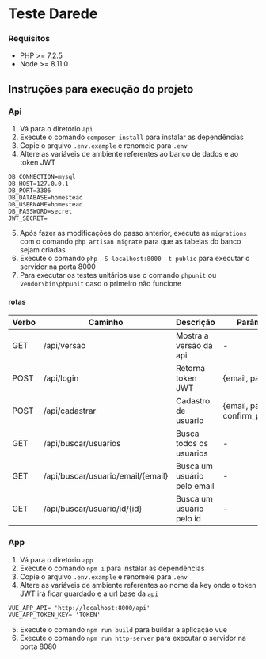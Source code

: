 # Teste Darede
### Requisitos
 - PHP >= 7.2.5
 - Node >= 8.11.0
## Instruções para execução do projeto
### Api
 1. Vá para o diretório `api`
 2. Execute o comando `composer install` para instalar as dependências
 3. Copie o arquivo `.env.example` e renomeie para `.env`
 4. Altere as variáveis de ambiente referentes ao banco de dados e ao token JWT
```
DB_CONNECTION=mysql
DB_HOST=127.0.0.1
DB_PORT=3306
DB_DATABASE=homestead
DB_USERNAME=homestead
DB_PASSWORD=secret
JWT_SECRET=
```
5. Após fazer as modificações do passo anterior, execute as `migrations` com o comando `php artisan migrate` para que as tabelas do banco sejam criadas
6. Execute o comando `php -S localhost:8000 -t public` para executar o servidor na porta 8000
7. Para executar os testes unitários use o comando `phpunit` ou `vendor\bin\phpunit` caso o primeiro não funcione
#### rotas
| Verbo | Caminho| Descrição| Parâmetros|
|--|--|--|--|
| GET | /api/versao |Mostra a versão da api|-|
|POST|/api/login|Retorna token JWT|{email, password}|
| POST| /api/cadastrar |Cadastro de usuario|{email, password, confirm_password}|
| GET | /api/buscar/usuarios  |Busca todos os usuarios|-|
| GET | /api/buscar/usuario/email/{email} |Busca um usuário pelo email|-|
| GET | /api/buscar/usuario/id/{id} |Busca um usuário pelo id|-|
### App
 1. Vá para o diretório `app`
 2. Execute o comando `npm i` para instalar as dependências
 3. Copie o arquivo `.env.example` e renomeie para `.env`
 4. Altere as variáveis de ambiente referentes ao nome da key onde o token JWT irá ficar guardado e a url base da `api`
```
VUE_APP_API= 'http://localhost:8000/api'
VUE_APP_TOKEN_KEY= 'TOKEN'
```
5. Execute o comando `npm run build` para buildar a aplicação vue
6. Execute o comando `npm run http-server` para executar o servidor na porta 8080


